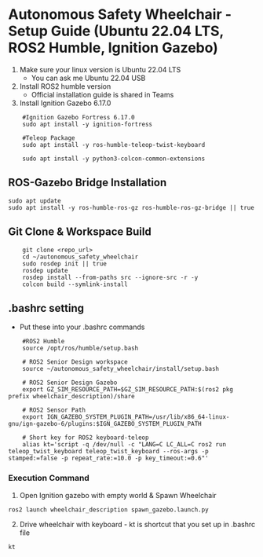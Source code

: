 # Autonomous Safety Wheelchair - Setup Guide (Ubuntu 22.04 LTS, ROS2 Humble, Ignition Gazebo)
1. Make sure your linux version is Ubuntu 22.04 LTS
    - You can ask me Ubuntu 22.04 USB <br>
2. Install ROS2 humble version
    - Official installation guide is shared in Teams <br>
3. Install Ignition Gazebo 6.17.0
```
    #Ignition Gazebo Fortress 6.17.0
    sudo apt install -y ignition-fortress

    #Teleop Package
    sudo apt install -y ros-humble-teleop-twist-keyboard

    sudo apt install -y python3-colcon-common-extensions
```





## ROS-Gazebo Bridge Installation
```
sudo apt update
sudo apt install -y ros-humble-ros-gz ros-humble-ros-gz-bridge || true
```

## Git Clone & Workspace Build
```
    git clone <repo_url>
    cd ~/autonomous_safety_wheelchair
    sudo rosdep init || true
    rosdep update
    rosdep install --from-paths src --ignore-src -r -y
    colcon build --symlink-install
```


## .bashrc setting
- Put these into your .bashrc commands
```
    #ROS2 Humble
    source /opt/ros/humble/setup.bash

    # ROS2 Senior Design workspace
    source ~/autonomous_safety_wheelchair/install/setup.bash

    # ROS2 Senior Design Gazebo
    export GZ_SIM_RESOURCE_PATH=$GZ_SIM_RESOURCE_PATH:$(ros2 pkg prefix wheelchair_description)/share

    # ROS2 Sensor Path
    export IGN_GAZEBO_SYSTEM_PLUGIN_PATH=/usr/lib/x86_64-linux-gnu/ign-gazebo-6/plugins:$IGN_GAZEBO_SYSTEM_PLUGIN_PATH

    # Short key for ROS2 keyboard-teleop
    alias kt='script -q /dev/null -c "LANG=C LC_ALL=C ros2 run teleop_twist_keyboard teleop_twist_keyboard --ros-args -p stamped:=false -p repeat_rate:=10.0 -p key_timeout:=0.6"'
```


### Execution Command
1. Open Ignition gazebo with empty world & Spawn Wheelchair
```
ros2 launch wheelchair_description spawn_gazebo.launch.py
```

2. Drive wheelchair with keyboard - kt is shortcut that you set up in .bashrc file
```
kt
```
